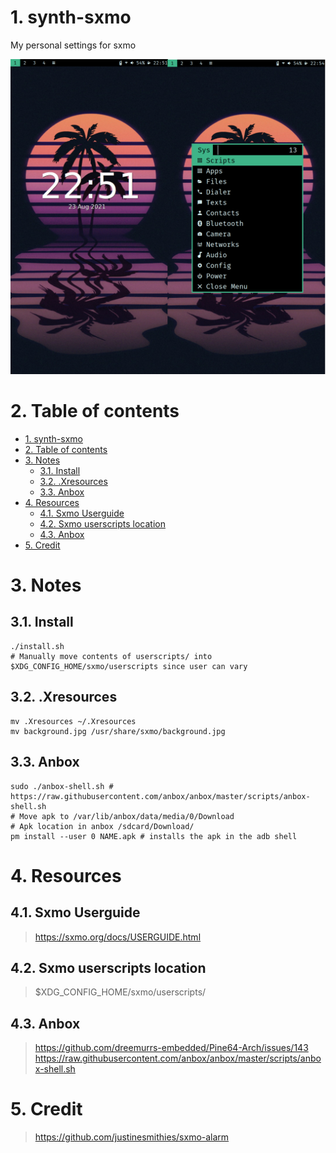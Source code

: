 # 1. synth-sxmo
My personal settings for sxmo

![Example](examples/example1.png)

# 2. Table of contents
- [1. synth-sxmo](#1-synth-sxmo)
- [2. Table of contents](#2-table-of-contents)
- [3. Notes](#3-notes)
  - [3.1. Install](#31-install)
  - [3.2. .Xresources](#32-xresources)
  - [3.3. Anbox](#33-anbox)
- [4. Resources](#4-resources)
  - [4.1. Sxmo Userguide](#41-sxmo-userguide)
  - [4.2. Sxmo userscripts location](#42-sxmo-userscripts-location)
  - [4.3. Anbox](#43-anbox)
- [5. Credit](#5-credit)

# 3. Notes
## 3.1. Install
```
./install.sh
# Manually move contents of userscripts/ into $XDG_CONFIG_HOME/sxmo/userscripts since user can vary
```

## 3.2. .Xresources
```
mv .Xresources ~/.Xresources
mv background.jpg /usr/share/sxmo/background.jpg
```

## 3.3. Anbox
```
sudo ./anbox-shell.sh # https://raw.githubusercontent.com/anbox/anbox/master/scripts/anbox-shell.sh
# Move apk to /var/lib/anbox/data/media/0/Download
# Apk location in anbox /sdcard/Download/
pm install --user 0 NAME.apk # installs the apk in the adb shell
```

# 4. Resources
## 4.1. Sxmo Userguide
> https://sxmo.org/docs/USERGUIDE.html
## 4.2. Sxmo userscripts location
> $XDG_CONFIG_HOME/sxmo/userscripts/

## 4.3. Anbox
> https://github.com/dreemurrs-embedded/Pine64-Arch/issues/143
> https://raw.githubusercontent.com/anbox/anbox/master/scripts/anbox-shell.sh

# 5. Credit
> https://github.com/justinesmithies/sxmo-alarm
